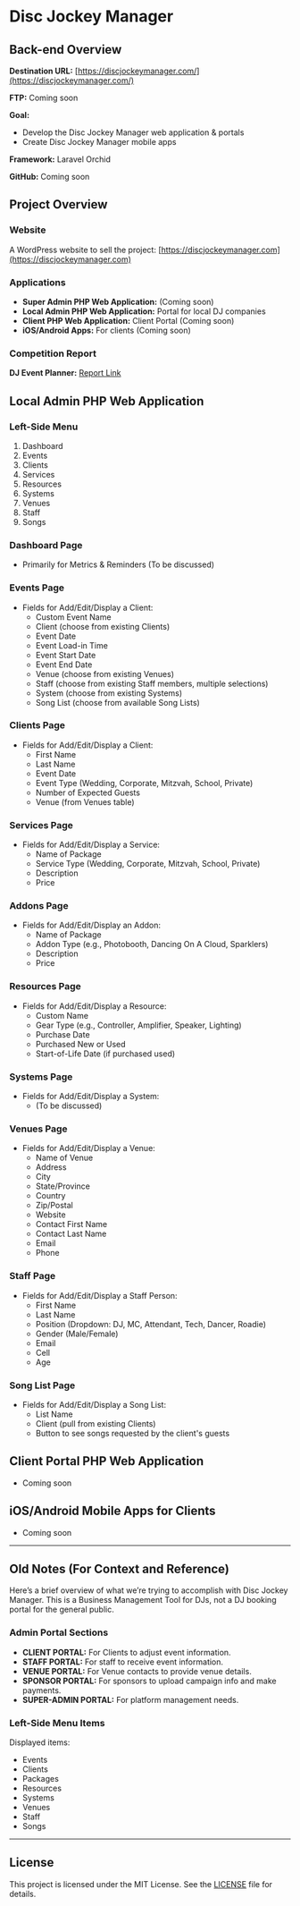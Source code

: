 # Disc Jockey Manager

## Back-end Overview

**Destination URL:** [https://discjockeymanager.com/](https://discjockeymanager.com/)

**FTP:** Coming soon

**Goal:** 
- Develop the Disc Jockey Manager web application & portals
- Create Disc Jockey Manager mobile apps

**Framework:** Laravel Orchid

**GitHub:** Coming soon

## Project Overview

### Website
A WordPress website to sell the project: [https://discjockeymanager.com](https://discjockeymanager.com)

### Applications
- **Super Admin PHP Web Application:** (Coming soon)
- **Local Admin PHP Web Application:** Portal for local DJ companies
- **Client PHP Web Application:** Client Portal (Coming soon)
- **iOS/Android Apps:** For clients (Coming soon)

### Competition Report
**DJ Event Planner:** [Report Link](https://docs.google.com/document/d/1USJCOzn2YbVJIIV2Aa7CwRKMhGIdDjQy3cg1xIMI5JA/edit)

## Local Admin PHP Web Application

### Left-Side Menu
1. Dashboard
2. Events
3. Clients
4. Services
5. Resources
6. Systems
7. Venues
8. Staff
9. Songs

### Dashboard Page
- Primarily for Metrics & Reminders (To be discussed)

### Events Page
- Fields for Add/Edit/Display a Client:
  - Custom Event Name
  - Client (choose from existing Clients)
  - Event Date
  - Event Load-in Time
  - Event Start Date
  - Event End Date
  - Venue (choose from existing Venues)
  - Staff (choose from existing Staff members, multiple selections)
  - System (choose from existing Systems)
  - Song List (choose from available Song Lists)

### Clients Page
- Fields for Add/Edit/Display a Client:
  - First Name
  - Last Name
  - Event Date
  - Event Type (Wedding, Corporate, Mitzvah, School, Private)
  - Number of Expected Guests
  - Venue (from Venues table)

### Services Page
- Fields for Add/Edit/Display a Service:
  - Name of Package
  - Service Type (Wedding, Corporate, Mitzvah, School, Private)
  - Description
  - Price

### Addons Page
- Fields for Add/Edit/Display an Addon:
  - Name of Package
  - Addon Type (e.g., Photobooth, Dancing On A Cloud, Sparklers)
  - Description
  - Price

### Resources Page
- Fields for Add/Edit/Display a Resource:
  - Custom Name
  - Gear Type (e.g., Controller, Amplifier, Speaker, Lighting)
  - Purchase Date
  - Purchased New or Used
  - Start-of-Life Date (if purchased used)

### Systems Page
- Fields for Add/Edit/Display a System:
  - (To be discussed)

### Venues Page
- Fields for Add/Edit/Display a Venue:
  - Name of Venue
  - Address
  - City
  - State/Province
  - Country
  - Zip/Postal
  - Website
  - Contact First Name
  - Contact Last Name
  - Email
  - Phone

### Staff Page
- Fields for Add/Edit/Display a Staff Person:
  - First Name
  - Last Name
  - Position (Dropdown: DJ, MC, Attendant, Tech, Dancer, Roadie)
  - Gender (Male/Female)
  - Email
  - Cell
  - Age

### Song List Page
- Fields for Add/Edit/Display a Song List:
  - List Name
  - Client (pull from existing Clients)
  - Button to see songs requested by the client's guests

## Client Portal PHP Web Application
- Coming soon

## iOS/Android Mobile Apps for Clients
- Coming soon

---

## Old Notes (For Context and Reference)
Here’s a brief overview of what we’re trying to accomplish with Disc Jockey Manager. This is a Business Management Tool for DJs, not a DJ booking portal for the general public.

### Admin Portal Sections
- **CLIENT PORTAL:** For Clients to adjust event information.
- **STAFF PORTAL:** For staff to receive event information.
- **VENUE PORTAL:** For Venue contacts to provide venue details.
- **SPONSOR PORTAL:** For sponsors to upload campaign info and make payments.
- **SUPER-ADMIN PORTAL:** For platform management needs.

### Left-Side Menu Items
Displayed items:
- Events
- Clients
- Packages
- Resources
- Systems
- Venues
- Staff
- Songs

---

## License
This project is licensed under the MIT License. See the [LICENSE](LICENSE) file for details.

